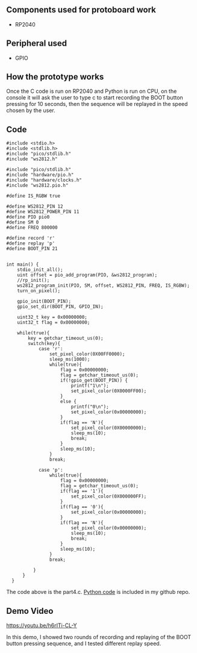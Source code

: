 ## Components used for protoboard work

- RP2040

## Peripheral used

- GPIO

## How the prototype works

Once the C code is run on RP2040 and Python is run on CPU, on the console it will ask the user to type c to start recording the BOOT button pressing for 10 seconds, then the sequence will be replayed in the speed chosen by the user.

## Code

    #include <stdio.h>
    #include <stdlib.h>
    #include "pico/stdlib.h"
    #include "ws2812.h"

    #include "pico/stdlib.h"
    #include "hardware/pio.h"
    #include "hardware/clocks.h"
    #include "ws2812.pio.h"

    #define IS_RGBW true

    #define WS2812_PIN 12
    #define WS2812_POWER_PIN 11
    #define PIO pio0
    #define SM 0
    #define FREQ 800000

    #define record 'r'
    #define replay 'p'
    #define BOOT_PIN 21


    int main() {
        stdio_init_all();
        uint offset = pio_add_program(PIO, &ws2812_program);
        //rp_init();
        ws2812_program_init(PIO, SM, offset, WS2812_PIN, FREQ, IS_RGBW);
        turn_on_pixel();

        gpio_init(BOOT_PIN);
        gpio_set_dir(BOOT_PIN, GPIO_IN);

        uint32_t key = 0x00000000;
        uint32_t flag = 0x00000000;

        while(true){
            key = getchar_timeout_us(0);
            switch(key){
                case 'r':
                    set_pixel_color(0X00FF0000);
                    sleep_ms(1000);
                    while(true){
                        flag = 0x00000000;
                        flag = getchar_timeout_us(0);
                        if(!gpio_get(BOOT_PIN)) {
                            printf("1\n");
                            set_pixel_color(0X0000FF00);
                        } 
                        else {
                            printf("0\n");
                            set_pixel_color(0x00000000);
                        }
                        if(flag == 'N'){
                            set_pixel_color(0X00000000);
                            sleep_ms(10);
                            break;
                        }
                        sleep_ms(10); 
                    }
                    break;
                
                case 'p':
                    while(true){
                        flag = 0x00000000;
                        flag = getchar_timeout_us(0);
                        if(flag == '1'){
                            set_pixel_color(0X000000FF);
                        }
                        if(flag == '0'){
                            set_pixel_color(0x00000000);
                        }
                        if(flag == 'N'){
                            set_pixel_color(0x00000000);
                            sleep_ms(10);
                            break;
                        }
                        sleep_ms(10);
                    }
                    break;

              }
          }
      }


The code above is the part4.c. [Python code](https://github.com/ZhijingY/ese5190-2022-lab2b-esp/blob/main/lab/04_slow_motion/part_4.py) is included in my github repo.


## Demo Video

https://youtu.be/h6rITi-CL-Y

In this demo, I showed two rounds of recording and replaying of the BOOT button pressing sequence, and I tested different replay speed.

